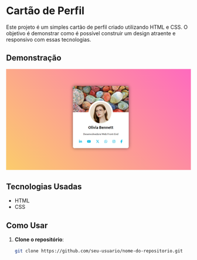 # Cartão de Perfil

Este projeto é um simples cartão de perfil criado utilizando HTML e CSS. O objetivo é demonstrar como é possível construir um design atraente e responsivo com essas tecnologias.

## Demonstração

![Demonstração do Cartão de Perfil](https://raw.githubusercontent.com/CristianeSanMiguel/Profile-Card/988bf4aa99391472f28800f7aa6e9fca0245eda8/cartao-perfil.png)


## Tecnologias Usadas

- HTML
- CSS

## Como Usar

1. **Clone o repositório**:
   ```bash
   git clone https://github.com/seu-usuario/nome-do-repositorio.git
